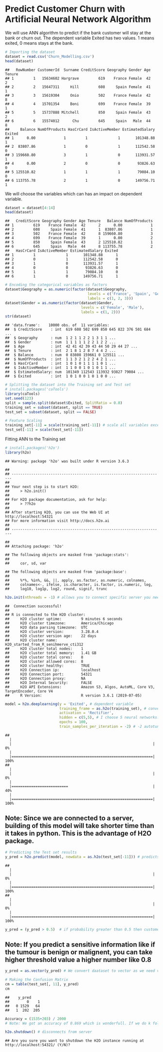 Predict Customer Churn with Artificial Neural Network Algorithm
================

We will use ANN algorithm to predict if the bank customer will stay at
the bank or churn out. The dependent variable Exited has two values. 1
means exited, 0 means stays at the bank.

``` r
# Importing the dataset
dataset = read.csv('Churn_Modelling.csv')
head(dataset)
```

    ##   RowNumber CustomerId  Surname CreditScore Geography Gender Age Tenure
    ## 1         1   15634602 Hargrave         619    France Female  42      2
    ## 2         2   15647311     Hill         608     Spain Female  41      1
    ## 3         3   15619304     Onio         502    France Female  42      8
    ## 4         4   15701354     Boni         699    France Female  39      1
    ## 5         5   15737888 Mitchell         850     Spain Female  43      2
    ## 6         6   15574012      Chu         645     Spain   Male  44      8
    ##     Balance NumOfProducts HasCrCard IsActiveMember EstimatedSalary Exited
    ## 1      0.00             1         1              1       101348.88      1
    ## 2  83807.86             1         0              1       112542.58      0
    ## 3 159660.80             3         1              0       113931.57      1
    ## 4      0.00             2         0              0        93826.63      0
    ## 5 125510.82             1         1              1        79084.10      0
    ## 6 113755.78             2         1              0       149756.71      1

We will choose the variables which can has an impact on dependent
variable.

``` r
dataset = dataset[4:14]
head(dataset)
```

    ##   CreditScore Geography Gender Age Tenure   Balance NumOfProducts
    ## 1         619    France Female  42      2      0.00             1
    ## 2         608     Spain Female  41      1  83807.86             1
    ## 3         502    France Female  42      8 159660.80             3
    ## 4         699    France Female  39      1      0.00             2
    ## 5         850     Spain Female  43      2 125510.82             1
    ## 6         645     Spain   Male  44      8 113755.78             2
    ##   HasCrCard IsActiveMember EstimatedSalary Exited
    ## 1         1              1       101348.88      1
    ## 2         0              1       112542.58      0
    ## 3         1              0       113931.57      1
    ## 4         0              0        93826.63      0
    ## 5         1              1        79084.10      0
    ## 6         1              0       149756.71      1

``` r
# Encoding the categorical variables as factors
dataset$Geography = as.numeric(factor(dataset$Geography,
                                      levels = c('France', 'Spain', 'Germany'),
                                      labels = c(1, 2, 3)))
dataset$Gender = as.numeric(factor(dataset$Gender,
                                   levels = c('Female', 'Male'),
                                   labels = c(1, 2)))
str(dataset)
```

    ## 'data.frame':    10000 obs. of  11 variables:
    ##  $ CreditScore    : int  619 608 502 699 850 645 822 376 501 684 ...
    ##  $ Geography      : num  1 2 1 1 2 2 1 3 1 1 ...
    ##  $ Gender         : num  1 1 1 1 1 2 2 1 2 2 ...
    ##  $ Age            : int  42 41 42 39 43 44 50 29 44 27 ...
    ##  $ Tenure         : int  2 1 8 1 2 8 7 4 4 2 ...
    ##  $ Balance        : num  0 83808 159661 0 125511 ...
    ##  $ NumOfProducts  : int  1 1 3 2 1 2 2 4 2 1 ...
    ##  $ HasCrCard      : int  1 0 1 0 1 1 1 1 0 1 ...
    ##  $ IsActiveMember : int  1 1 0 0 1 0 1 0 1 1 ...
    ##  $ EstimatedSalary: num  101349 112543 113932 93827 79084 ...
    ##  $ Exited         : int  1 0 1 0 0 1 0 1 0 0 ...

``` r
# Splitting the dataset into the Training set and Test set
# install.packages('caTools')
library(caTools)
set.seed(123)
split = sample.split(dataset$Exited, SplitRatio = 0.8)
training_set = subset(dataset, split == TRUE)
test_set = subset(dataset, split == FALSE)
```

``` r
# Feature Scaling
training_set[-11] = scale(training_set[-11]) # scale all variables except dependent variable
test_set[-11] = scale(test_set[-11])
```

Fitting ANN to the Training set

``` r
# install.packages('h2o')
library(h2o)
```

    ## Warning: package 'h2o' was built under R version 3.6.3

    ## 
    ## ----------------------------------------------------------------------
    ## 
    ## Your next step is to start H2O:
    ##     > h2o.init()
    ## 
    ## For H2O package documentation, ask for help:
    ##     > ??h2o
    ## 
    ## After starting H2O, you can use the Web UI at http://localhost:54321
    ## For more information visit http://docs.h2o.ai
    ## 
    ## ----------------------------------------------------------------------

    ## 
    ## Attaching package: 'h2o'

    ## The following objects are masked from 'package:stats':
    ## 
    ##     cor, sd, var

    ## The following objects are masked from 'package:base':
    ## 
    ##     %*%, %in%, &&, ||, apply, as.factor, as.numeric, colnames,
    ##     colnames<-, ifelse, is.character, is.factor, is.numeric, log,
    ##     log10, log1p, log2, round, signif, trunc

``` r
h2o.init(nthreads = -1) # allows you to connect specific server you need for ANN model
```

    ##  Connection successful!
    ## 
    ## R is connected to the H2O cluster: 
    ##     H2O cluster uptime:         9 minutes 6 seconds 
    ##     H2O cluster timezone:       America/Chicago 
    ##     H2O data parsing timezone:  UTC 
    ##     H2O cluster version:        3.28.0.4 
    ##     H2O cluster version age:    22 days  
    ##     H2O cluster name:           H2O_started_from_R_senihmerve_cti312 
    ##     H2O cluster total nodes:    1 
    ##     H2O cluster total memory:   1.41 GB 
    ##     H2O cluster total cores:    8 
    ##     H2O cluster allowed cores:  8 
    ##     H2O cluster healthy:        TRUE 
    ##     H2O Connection ip:          localhost 
    ##     H2O Connection port:        54321 
    ##     H2O Connection proxy:       NA 
    ##     H2O Internal Security:      FALSE 
    ##     H2O API Extensions:         Amazon S3, Algos, AutoML, Core V3, TargetEncoder, Core V4 
    ##     R Version:                  R version 3.6.1 (2019-07-05)

``` r
model = h2o.deeplearning(y = 'Exited', # dependent variable
                         training_frame = as.h2o(training_set), # convert training set to a H2O frame
                         activation = 'Rectifier',
                         hidden = c(5,5), # I choose 5 neural networks. Practically choose the half number of independent variables. We have 10 independent variables. So I choose 5 for it.
                         epochs = 100,
                         train_samples_per_iteration = -2) # -2 autotunes the model
```

    ## 
      |                                                                       
      |                                                                 |   0%
      |                                                                       
      |=================================================================| 100%
    ## 
      |                                                                       
      |                                                                 |   0%
      |                                                                       
      |==========================                                       |  40%
      |                                                                       
      |=================================================================| 100%

## Note: Since we are connected to a server, building of this model will take shorter time than it takes in python. This is the advantage of H2O package.

``` r
# Predicting the Test set results
y_pred = h2o.predict(model, newdata = as.h2o(test_set[-11])) # predicts the probability of customer exited.
```

    ## 
      |                                                                       
      |                                                                 |   0%
      |                                                                       
      |=================================================================| 100%
    ## 
      |                                                                       
      |                                                                 |   0%
      |                                                                       
      |=================================================================| 100%

``` r
y_pred = (y_pred > 0.5)  # if probability greater than 0.5 then customer exits. Otherwise stays at the bank.
```

## Note: If you predict a sensitive information like if the tumour is benign or malignent, you can take higher threshold value a higher number like 0.8

``` r
y_pred = as.vector(y_pred) # We convert daataset to vector as we need vector for implementing confusion matrix

# Making the Confusion Matrix
cm = table(test_set[, 11], y_pred)
cm
```

    ##    y_pred
    ##        0    1
    ##   0 1529   64
    ##   1  202  205

``` r
Accuracy = (1535+203) / 2000
# Note: We got an accuracy of 0.869 which is wonderfull. If we do k fold cross validation we can get better accuracy.
```

``` r
h2o.shutdown() # disconnects from server
```

    ## Are you sure you want to shutdown the H2O instance running at http://localhost:54321/ (Y/N)?
